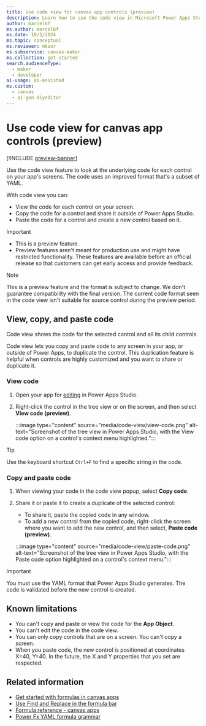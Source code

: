 ```yaml
---
title: Use code view for canvas app controls (preview)
description: Learn how to use the code view in Microsoft Power Apps Studio to understand your canvas app's functionality.
author: marcelbf
ms.author: marcelbf
ms.date: 10/2/2024
ms.topic: conceptual
ms.reviewer: mkaur
ms.subservice: canvas-maker
ms.collection: get-started
search.audienceType: 
  - maker
  - developer
ai-usage: ai-assisted
ms.custom:
  - canvas
  - ai-gen-diyeditor
---
```


# Use code view for canvas app controls (preview)

[!INCLUDE [preview-banner](~/../shared-content/shared/preview-includes/preview-banner.md)]

Use the code view feature to look at the underlying code for each control on your app's screens. The code uses an improved format that's a subset of YAML.

With code view you can:

- View the code for each control on your screen.
- Copy the code for a control and share it outside of Power Apps Studio.
- Paste the code for a control and create a new control based on it.

> [!IMPORTANT]
>
> - This is a preview feature.
> - Preview features aren't meant for production use and might have restricted functionality. These features are available before an official release so that customers can get early access and provide feedback.

> [!NOTE]
> This is a preview feature and the format is subject to change. We don't guarantee compatibility with the final version.
> The current code format seen in the code view isn't suitable for source control during the preview period.

## View, copy, and paste code

Code view shows the code for the selected control and all its child controls.

Code view lets you copy and paste code to any screen in your app, or outside of Power Apps, to duplicate the control. This duplication feature is helpful when controls are highly customized and you want to share or duplicate it.

### View code

1. Open your app for [editing](edit-app.md) in Power Apps Studio.

1. Right-click the control in the tree view or on the screen, and then select **View code (preview)**.

    :::image type="content" source="media/code-view/view-code.png" alt-text="Screenshot of the tree view in Power Apps Studio, with the View code option on a control's context menu highlighted.":::

> [!TIP]
> Use the keyboard shortcut `Ctrl+F` to find a specific string in the code.

### Copy and paste code

1. When viewing your code in the code view popup, select **Copy code**.
1. Share it or paste it to create a duplicate of the selected control:

   - To share it, paste the copied code in any window.
   - To add a new control from the copied code, right-click the screen where you want to add the new control, and then select, **Paste code (preview)**.

   :::image type="content" source="media/code-view/paste-code.png" alt-text="Screenshot of the tree view in Power Apps Studio, with the Paste code option highlighted on a control's context menu.":::

> [!IMPORTANT]
> You must use the YAML format that Power Apps Studio generates. The code is validated before the new control is created.

## Known limitations

- You can't copy and paste or view the code for the **App Object**.
- You can't edit the code in the code view.
- You can only copy controls that are on a screen. You can't copy a screen.
- When you paste code, the new control is positioned at coordinates X=40, Y=40. In the future, the X and Y properties that you set are respected.

## Related information

- [Get started with formulas in canvas apps](working-with-formulas.md)
- [Use Find and Replace in the formula bar](formula-bar-find-replace.md)
- [Formula reference - canvas apps](formula-reference.md)
- [Power Fx YAML formula grammar](/power-platform/power-fx/yaml-formula-grammar)
